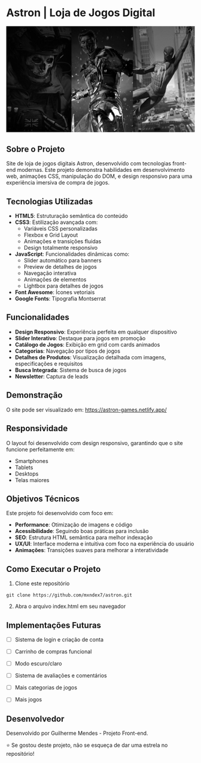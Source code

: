 # Astron | Loja de Jogos Digital
![Preview do Site](images/capareadme.jpg)

## Sobre o Projeto
Site de loja de jogos digitais Astron, desenvolvido com tecnologias front-end modernas. Este projeto demonstra habilidades em desenvolvimento web, animações CSS, manipulação do DOM, e design responsivo para uma experiência imersiva de compra de jogos.

## Tecnologias Utilizadas
- **HTML5**: Estruturação semântica do conteúdo
- **CSS3**: Estilização avançada com:
  - Variáveis CSS personalizadas
  - Flexbox e Grid Layout
  - Animações e transições fluidas
  - Design totalmente responsivo
- **JavaScript**: Funcionalidades dinâmicas como:
  - Slider automático para banners
  - Preview de detalhes de jogos
  - Navegação interativa
  - Animações de elementos
  - Lightbox para detalhes de jogos
- **Font Awesome**: Ícones vetoriais
- **Google Fonts**: Tipografia Montserrat

## Funcionalidades
- **Design Responsivo**: Experiência perfeita em qualquer dispositivo
- **Slider Interativo**: Destaque para jogos em promoção
- **Catálogo de Jogos**: Exibição em grid com cards animados
- **Categorias**: Navegação por tipos de jogos
- **Detalhes de Produtos**: Visualização detalhada com imagens, especificações e requisitos
- **Busca Integrada**: Sistema de busca de jogos
- **Newsletter**: Captura de leads

## Demonstração
O site pode ser visualizado em: https://astron-games.netlify.app/

## Responsividade
O layout foi desenvolvido com design responsivo, garantindo que o site funcione perfeitamente em:

- Smartphones
- Tablets
- Desktops
- Telas maiores

## Objetivos Técnicos
Este projeto foi desenvolvido com foco em:

- **Performance**: Otimização de imagens e código
- **Acessibilidade**: Seguindo boas práticas para inclusão
- **SEO**: Estrutura HTML semântica para melhor indexação
- **UX/UI**: Interface moderna e intuitiva com foco na experiência do usuário
- **Animações**: Transições suaves para melhorar a interatividade

## Como Executar o Projeto
1. Clone este repositório
```
git clone https://github.com/mxndex7/astron.git
```
2. Abra o arquivo index.html em seu navegador

## Implementações Futuras
- [ ] Sistema de login e criação de conta
- [ ] Carrinho de compras funcional
- [ ] Modo escuro/claro
- [ ] Sistema de avaliações e comentários
- [ ] Mais categorias de jogos
- [ ] Mais jogos


## Desenvolvedor
Desenvolvido por Guilherme Mendes - Projeto Front-end.

⭐ Se gostou deste projeto, não se esqueça de dar uma estrela no repositório!
